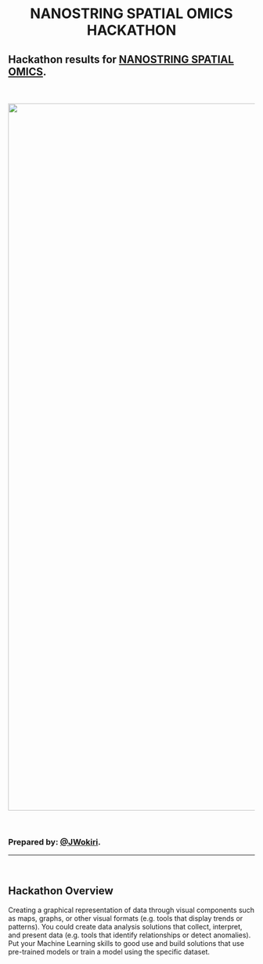 # <p align='center'>**NANOSTRING SPATIAL OMICS HACKATHON**</p>
## <p>**Hackathon results for [NANOSTRING SPATIAL OMICS](https://nanostring.devpost.com/?ref_content=followed_registered&ref_feature=follow&ref_medium=email&utm_campaign=followed_registered&utm_content=followed_user_registered_for_challenge&utm_medium=email&utm_source=transactional).**</p>

<br/>



<p align='center'><img src="" width="1440"/></p>

&nbsp;&nbsp;<br/>

### Prepared by: [@JWokiri](https://twitter.com/JWokiri). <br/>

---
<br/>

## Hackathon Overview <br/>
Creating a graphical representation of data through visual components such as maps, graphs, or other visual formats (e.g. tools that display trends or patterns).
You could create data analysis solutions that collect, interpret, and present data (e.g. tools that identify relationships or detect anomalies). Put your Machine Learning skills to good use and build solutions that use pre-trained models or train a model using the specific dataset.
